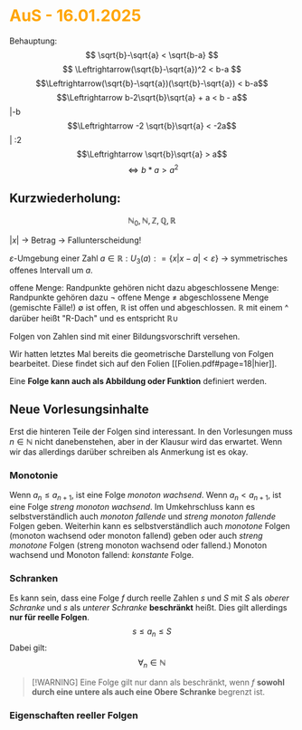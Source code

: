 # <font color = "orange">AuS - 16.01.2025</font>
Behauptung: 
$$
\sqrt{b}-\sqrt{a} < \sqrt{b-a}
$$
$$
\Leftrightarrow(\sqrt{b}-\sqrt{a})^2 < b-a
$$
$$\Leftrightarrow(\sqrt{b}-\sqrt{a})(\sqrt{b}-\sqrt{a}) < b-a$$
$$\Leftrightarrow b-2\sqrt{b}\sqrt{a} + a < b - a$$ |-b
$$\Leftrightarrow -2 \sqrt{b}\sqrt{a} < -2a$$
| :2 
$$\Leftrightarrow \sqrt{b}\sqrt{a} > a$$
$$\Leftrightarrow b*a > a^2$$

## Kurzwiederholung:
$$
\mathbb{N}_0\mathbb{,N, Z, Q, R}
$$

$|x|$    -> Betrag -> Fallunterscheidung!

$\varepsilon$-Umgebung einer Zahl $a\in\mathbb{R}: U_3 (a): = \{x | x-a|<\varepsilon\}$
-> symmetrisches offenes Intervall um $a$.

offene Menge: Randpunkte gehören nicht dazu
abgeschlossene Menge: Randpunkte gehören dazu
$\neg$ offene Menge $\neq$ abgeschlossene Menge
		(gemischte Fälle!)
$\emptyset$ ist offen, $\mathbb{R}$ ist offen und abgeschlossen.
$\mathbb{R}$ mit einem ^ darüber heißt "R-Dach" und es entspricht $\mathbb{R}\cup$

Folgen von Zahlen sind mit einer Bildungsvorschrift versehen.

Wir hatten letztes Mal bereits die geometrische Darstellung von Folgen bearbeitet. Diese findet sich auf den Folien [[Folien.pdf#page=18|hier]].

Eine **Folge kann auch als Abbildung oder Funktion** definiert werden.

## Neue Vorlesungsinhalte
Erst die hinteren Teile der Folgen sind interessant. 
In den Vorlesungen muss $n\in\mathbb{N}$ nicht danebenstehen, aber in der Klausur wird das erwartet. Wenn wir das allerdings darüber schreiben als Anmerkung ist es okay.

### Monotonie
Wenn $a_n \leq a_{n+1}$, ist eine Folge *monoton wachsend*.
Wenn $a_n < a_{n+1}$, ist eine Folge *streng monoton wachsend*.
Im Umkehrschluss kann es selbstverständlich auch *monoton fallende* und *streng monoton fallende* Folgen geben. Weiterhin kann es selbstverständlich auch *monotone* Folgen (monoton wachsend oder monoton fallend) geben oder auch *streng monotone* Folgen (streng monoton wachsend oder fallend.)
Monoton wachsend und Monoton fallend: *konstante* Folge.

### Schranken
Es kann sein, dass eine Folge $f$ durch reelle Zahlen $s$ und $S$ mit $S$ als *oberer Schranke* und $s$ als *unterer Schranke* **beschränkt** heißt. Dies gilt allerdings **nur für reelle Folgen**.
$$
s\leq a_n \leq S
$$
Dabei gilt:
$$
\forall_n \in \mathbb{N}
$$
>[!WARNING] Eine Folge gilt nur dann als beschränkt, wenn $f$ **sowohl durch eine untere als auch eine Obere Schranke** begrenzt ist.

### Eigenschaften reeller Folgen